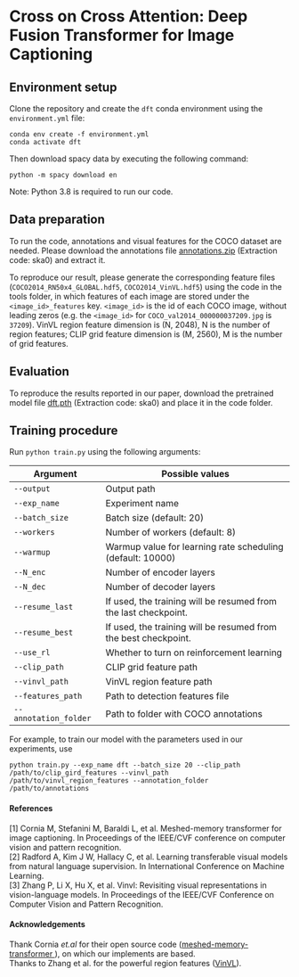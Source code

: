 # Cross on Cross Attention: Deep Fusion Transformer for Image Captioning

## Environment setup
Clone the repository and create the `dft` conda environment using the `environment.yml` file:
```
conda env create -f environment.yml
conda activate dft
```

Then download spacy data by executing the following command:
```
python -m spacy download en
```

Note: Python 3.8 is required to run our code. 


## Data preparation
To run the code, annotations and visual features for the COCO dataset are needed. Please download the annotations file [annotations.zip](https://pan.baidu.com/s/17ik-2OZGFaQ5-AzCCWkL9w) (Extraction code: ska0) and extract it.

To reproduce our result, please generate the corresponding feature files (`COCO2014_RN50x4_GLOBAL.hdf5`, `COCO2014_VinVL.hdf5`) using the code in the tools folder, in which features of each image are stored under the `<image_id>_features` key. `<image_id>` is the id of each COCO image, without leading zeros (e.g. the `<image_id>` for `COCO_val2014_000000037209.jpg` is `37209`). VinVL region feature dimension is (N, 2048), N is the number of region features; CLIP grid feature dimension is (M, 2560), M is the number of grid features.


## Evaluation
To reproduce the results reported in our paper, download the pretrained model file [dft.pth](https://pan.baidu.com/s/17ik-2OZGFaQ5-AzCCWkL9w) (Extraction code: ska0) and place it in the code folder.


## Training procedure
Run `python train.py` using the following arguments:

| Argument | Possible values |
|------|------|
| `--output` | Output path|
| `--exp_name` | Experiment name|
| `--batch_size` | Batch size (default: 20) |
| `--workers` | Number of workers (default: 8) |
| `--warmup` | Warmup value for learning rate scheduling (default: 10000) |
| `--N_enc` | Number of encoder layers|
| `--N_dec` | Number of decoder layers|
| `--resume_last` | If used, the training will be resumed from the last checkpoint. |
| `--resume_best` | If used, the training will be resumed from the best checkpoint. |
| `--use_rl` | Whether to turn on reinforcement learning|
| `--clip_path` | CLIP grid feature path|
| `--vinvl_path` | VinVL region feature path|
| `--features_path` | Path to detection features file |
| `--annotation_folder` | Path to folder with COCO annotations |

For example, to train our model with the parameters used in our experiments, use
```
python train.py --exp_name dft --batch_size 20 --clip_path /path/to/clip_gird_features --vinvl_path /path/to/vinvl_region_features --annotation_folder /path/to/annotations
```

#### References
[1] Cornia M, Stefanini M, Baraldi L, et al. Meshed-memory transformer for image captioning. In Proceedings of the IEEE/CVF conference on computer vision and pattern recognition.  
[2] Radford A, Kim J W, Hallacy C, et al. Learning transferable visual models from natural language supervision. In International Conference on Machine Learning.  
[3] Zhang P, Li X, Hu X, et al. Vinvl: Revisiting visual representations in vision-language models. In Proceedings of the IEEE/CVF Conference on Computer Vision and Pattern Recognition.

#### Acknowledgements
Thank Cornia _et.al_ for their open source code ([meshed-memory-transformer
](https://github.com/aimagelab/meshed-memory-transformer)), on which our implements are based.  
Thanks to Zhang et al. for the powerful region features ([VinVL](https://github.com/pzzhang/VinVL)).